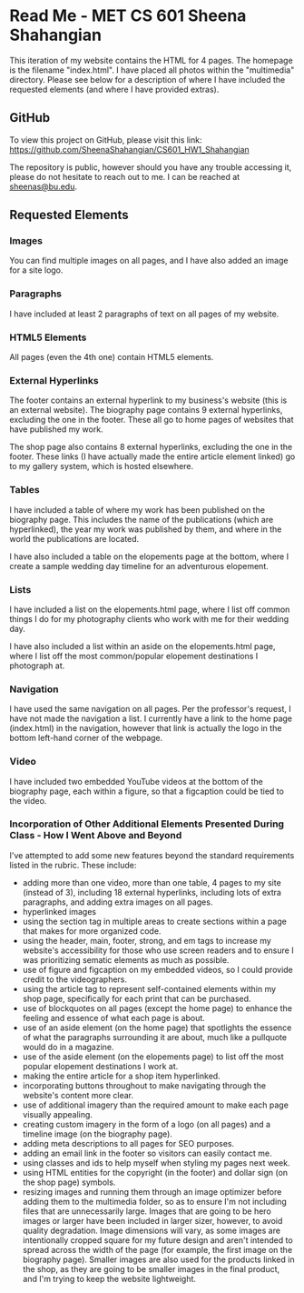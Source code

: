 # Read Me - MET CS 601 Sheena Shahangian

This iteration of my website contains the HTML for 4 pages. The homepage is the filename "index.html". I have placed all photos within the "multimedia" directory. Please see below for a description of where I have included the requested elements (and where I have provided extras).

## GitHub

To view this project on GitHub, please visit this link: https://github.com/SheenaShahangian/CS601_HW1_Shahangian

The repository is public, however should you have any trouble accessing it, please do not hesitate to reach out to me. I can be reached at sheenas@bu.edu.

## Requested Elements

### Images

You can find multiple images on all pages, and I have also added an image for a site logo.

### Paragraphs

I have included at least 2 paragraphs of text on all pages of my website.

### HTML5 Elements
All pages (even the 4th one) contain HTML5 elements.

### External Hyperlinks

The footer contains an external hyperlink to my business's website (this is an external website). The biography page contains 9 external hyperlinks, excluding the one in the footer. These all go to home pages of websites that have published my work.

The shop page also contains 8 external hyperlinks, excluding the one in the footer. These links (I have actually made the entire article element linked) go to my gallery system, which is hosted elsewhere.

### Tables

I have included a table of where my work has been published on the biography page. This includes the name of the publications (which are hyperlinked), the year my work was published by them, and where in the world the publications 
are located.

I have also included a table on the elopements page at the bottom, where I create a sample wedding day timeline for an adventurous elopement.

### Lists

I have included a list on the elopements.html page, where I list off common things I do for my photography clients who work with me for their wedding day.

I have also included a list within an aside on the elopements.html page, where I list off the most common/popular elopement destinations I photograph at.

### Navigation

I have used the same navigation on all pages. Per the professor's request, I have not made the navigation a list. I currently have a link to the home page (index.html) in the navigation, however that link is actually the logo in the bottom left-hand corner of the webpage.

### Video

I have included two embedded YouTube videos at the bottom of the biography page, each within a figure, so that a figcaption could be tied to the video.

### Incorporation of Other Additional Elements Presented During Class - How I Went Above and Beyond

I've attempted to add some new features beyond the standard requirements listed in the rubric. These include: 
* adding more than one video, more than one table, 4 pages to my site (instead of 3), including 18 external hyperlinks, including lots of extra paragraphs, and adding extra images on all pages.
* hyperlinked images
* using the section tag in multiple areas to create sections within a page that makes for more organized code.
* using the header, main, footer, strong, and em tags to increase my website's accessibility for those who use screen readers and to ensure I was prioritizing sematic elements as much as possible.
* use of figure and figcaption on my embedded videos, so I could provide credit to the videographers.
* using the article tag to represent self-contained elements within my shop page, specifically for each print that can be purchased.
* use of blockquotes on all pages (except the home page) to enhance the feeling and essence of what each page is about.
* use of an aside element (on the home page) that spotlights the essence of what the paragraphs surrounding it are about, much like a pullquote would do in a magazine.
* use of the aside element (on the elopements page) to list off the most popular elopement destinations I work at.
* making the entire article for a shop item hyperlinked.
* incorporating buttons throughout to make navigating through the website's content more clear.
* use of additional imagery than the required amount to make each page visually appealing.
* creating custom imagery in the form of a logo (on all pages) and a timeline image (on the biography page).
* adding meta descriptions to all pages for SEO purposes.
* adding an email link in the footer so visitors can easily contact me.
* using classes and ids to help myself when styling my pages next week.
* using HTML entities for the copyright (in the footer) and dollar sign (on the shop page) symbols.
* resizing images and running them through an image optimizer before adding them to the multimedia folder, so as to ensure I'm not including files that are unnecessarily large. Images that are going to be hero images or larger have been included in larger sizer, however, to avoid quality degradation. Image dimensions will vary, as some images are intentionally cropped square for my future design and aren't intended to spread across the width of the page (for example, the first image on the biography page). Smaller images are also used for the products linked in the shop, as they are going to be smaller images in the final product, and I'm trying to keep the website lightweight.